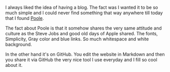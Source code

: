I always liked the idea of having a blog. The fact was I wanted it to be so much simple and I could never find something that way anywhere till today that I found [Poole](http://getpoole.com).<br>

The fact about Poole is that it somehow shares the very same attitude and culture as the Steve Jobs and good old days of Apple shared. The fonts, Simplicity, Gray color and blue links. So much whitespace and white background.<br>

In the other hand it's on GitHub. You edit the website in Markdown and then you share it via GitHub the very nice tool I use everyday and I fill so cool about it.